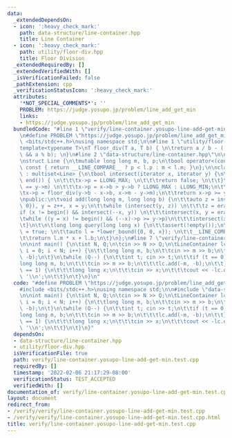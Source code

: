 ```yaml
---
data:
  _extendedDependsOn:
  - icon: ':heavy_check_mark:'
    path: data-structure/line-container.hpp
    title: Line Container
  - icon: ':heavy_check_mark:'
    path: utility/floor-div.hpp
    title: Floor Division
  _extendedRequiredBy: []
  _extendedVerifiedWith: []
  _isVerificationFailed: false
  _pathExtension: cpp
  _verificationStatusIcon: ':heavy_check_mark:'
  attributes:
    '*NOT_SPECIAL_COMMENTS*': ''
    PROBLEM: https://judge.yosupo.jp/problem/line_add_get_min
    links:
    - https://judge.yosupo.jp/problem/line_add_get_min
  bundledCode: "#line 1 \"verify/line-container.yosupo-line-add-get-min.test.cpp\"\
    \n#define PROBLEM \"https://judge.yosupo.jp/problem/line_add_get_min\"\n\n#include\
    \ <bits/stdc++.h>\nusing namespace std;\n\n#line 1 \"utility/floor-div.hpp\"\n\
    template<typename T>\nT floor_div(T a, T b) { \n\treturn a / b - ((a ^ b) < 0\
    \ && a % b); \n}\n#line 2 \"data-structure/line-container.hpp\"\n\nbool __LINE_COMPARE__;\n\
    \nstruct Line {\n\tmutable long long m, b, p;\n\tbool operator<(const Line &l)\
    \ const { return __LINE_COMPARE__ ? p < l.p : m < l.m; }\n};\n\nclass LineContainer\
    \ : multiset<Line> {\n\tbool intersect(iterator x, iterator y) {\n\t\tif (y ==\
    \ end()) { \n\t\t\tx->p = LLONG_MAX; \n\t\t\treturn false; \n\t\t}\n\t\tif (x->m\
    \ == y->m) \n\t\t\tx->p = x->b > y->b ? LLONG_MAX : LLONG_MIN;\n\t\telse \n\t\t\
    \tx->p = floor_div(y->b - x->b, x->m - y->m);\n\t\treturn x->p >= y->p;\n\t}\n\
    \npublic:\n\tvoid add(long long m, long long b) {\n\t\tauto z = insert({m, b,\
    \ 0}), y = z++, x = y;\n\t\twhile (intersect(y, z)) \n\t\t\tz = erase(z);\n\t\t\
    if (x != begin() && intersect(--x, y)) \n\t\t\tintersect(x, y = erase(y));\n\t\
    \twhile ((y = x) != begin() && (--x)->p >= y->p)\n\t\t\tintersect(x, erase(y));\n\
    \t}\n\t\n\tlong long query(long long x) {\n\t\tassert(!empty());\n\t\t__LINE_COMPARE__\
    \ = true; \n\t\tauto l = *lower_bound({0, 0, x}); \n\t\t__LINE_COMPARE__ = false;\n\
    \t\treturn l.m * x + l.b;\n\t}\n};\n#line 7 \"verify/line-container.yosupo-line-add-get-min.test.cpp\"\
    \n\nint main() {\n\tint N, Q;\n\tcin >> N >> Q;\n\tLineContainer lc;\n\tfor (int\
    \ i = 0; i < N; i++) {\n\t\tlong long m, b;\n\t\tcin >> m >> b;\n\t\tlc.add(-m,\
    \ -b);\n\t}\n\twhile (Q--) {\n\t\tint t; cin >> t;\n\t\tif (t == 0) {\n\t\t\t\
    long long m, b;\n\t\t\tcin >> m >> b;\n\t\t\tlc.add(-m, -b);\n\t\t} else if (t\
    \ == 1) {\n\t\t\tlong long x;\n\t\t\tcin >> x;\n\t\t\tcout << -lc.query(x) <<\
    \ '\\n';\n\t\t}\n\t}\n}\n"
  code: "#define PROBLEM \"https://judge.yosupo.jp/problem/line_add_get_min\"\n\n\
    #include <bits/stdc++.h>\nusing namespace std;\n\n#include \"data-structure/line-container.hpp\"\
    \n\nint main() {\n\tint N, Q;\n\tcin >> N >> Q;\n\tLineContainer lc;\n\tfor (int\
    \ i = 0; i < N; i++) {\n\t\tlong long m, b;\n\t\tcin >> m >> b;\n\t\tlc.add(-m,\
    \ -b);\n\t}\n\twhile (Q--) {\n\t\tint t; cin >> t;\n\t\tif (t == 0) {\n\t\t\t\
    long long m, b;\n\t\t\tcin >> m >> b;\n\t\t\tlc.add(-m, -b);\n\t\t} else if (t\
    \ == 1) {\n\t\t\tlong long x;\n\t\t\tcin >> x;\n\t\t\tcout << -lc.query(x) <<\
    \ '\\n';\n\t\t}\n\t}\n}"
  dependsOn:
  - data-structure/line-container.hpp
  - utility/floor-div.hpp
  isVerificationFile: true
  path: verify/line-container.yosupo-line-add-get-min.test.cpp
  requiredBy: []
  timestamp: '2022-02-06 21:17:29-08:00'
  verificationStatus: TEST_ACCEPTED
  verifiedWith: []
documentation_of: verify/line-container.yosupo-line-add-get-min.test.cpp
layout: document
redirect_from:
- /verify/verify/line-container.yosupo-line-add-get-min.test.cpp
- /verify/verify/line-container.yosupo-line-add-get-min.test.cpp.html
title: verify/line-container.yosupo-line-add-get-min.test.cpp
---
```

